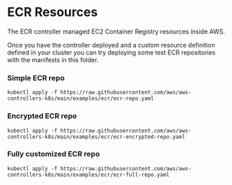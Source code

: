 # ECR Resources

The ECR controller managed EC2 Container Registry resources inside AWS.

Once you have the controller deployed and a custom resource definition defined in your cluster you can try deploying some test ECR repositories with the manifests in this folder.

### Simple ECR repo
```
kubectl apply -f https://raw.githubusercontent.com/aws/aws-controllers-k8s/main/examples/ecr/ecr-repo.yaml
```

### Encrypted ECR repo
```
kubectl apply -f https://raw.githubusercontent.com/aws/aws-controllers-k8s/main/examples/ecr/ecr-encrypted-repo.yaml
```

### Fully customized ECR repo
```
kubectl apply -f https://raw.githubusercontent.com/aws/aws-controllers-k8s/main/examples/ecr/ecr-full-repo.yaml
```
